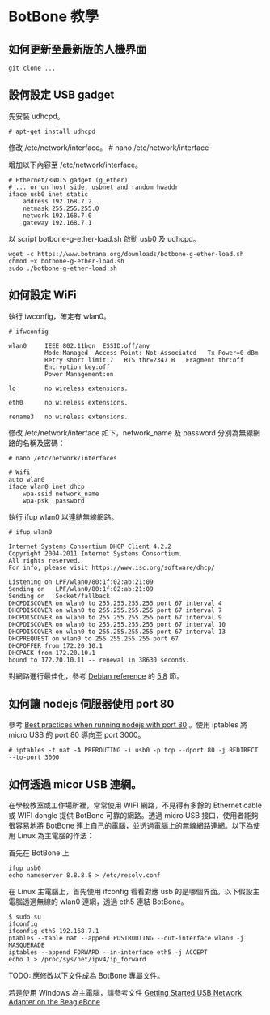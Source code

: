 # BotBone 教學

## 如何更新至最新版的人機界面
    git clone ...

## 設何設定 USB gadget

先安裝 udhcpd。

    # apt-get install udhcpd

修改 /etc/network/interface。
    # nano /etc/network/interface

增加以下內容至 /etc/network/interface。

    # Ethernet/RNDIS gadget (g_ether)
    # ... or on host side, usbnet and random hwaddr
    iface usb0 inet static
        address 192.168.7.2
        netmask 255.255.255.0
        network 192.168.7.0
        gateway 192.168.7.1

以 script botbone-g-ether-load.sh 啟動 usb0 及 udhcpd。

    wget -c https://www.botnana.org/downloads/botbone-g-ether-load.sh
    chmod +x botbone-g-ether-load.sh
    sudo ./botbone-g-ether-load.sh

## 如何設定 WiFi

執行 iwconfig，確定有 wlan0。

    # ifwconfig

    wlan0     IEEE 802.11bgn  ESSID:off/any
              Mode:Managed  Access Point: Not-Associated   Tx-Power=0 dBm
              Retry short limit:7   RTS thr=2347 B   Fragment thr:off
              Encryption key:off
              Power Management:on
     
    lo        no wireless extensions.
     
    eth0      no wireless extensions.
     
    rename3   no wireless extensions.

修改 /etc/network/interface 如下，network_name 及 password 分別為無線網路的名稱及密碼：

    # nano /etc/network/interfaces

    # Wifi
    auto wlan0
    iface wlan0 inet dhcp
        wpa-ssid network_name
        wpa-psk  password

執行 ifup wlan0 以連結無線網路。

    # ifup wlan0

    Internet Systems Consortium DHCP Client 4.2.2
    Copyright 2004-2011 Internet Systems Consortium.
    All rights reserved.
    For info, please visit https://www.isc.org/software/dhcp/
     
    Listening on LPF/wlan0/80:1f:02:ab:21:09
    Sending on   LPF/wlan0/80:1f:02:ab:21:09
    Sending on   Socket/fallback
    DHCPDISCOVER on wlan0 to 255.255.255.255 port 67 interval 4
    DHCPDISCOVER on wlan0 to 255.255.255.255 port 67 interval 7
    DHCPDISCOVER on wlan0 to 255.255.255.255 port 67 interval 9
    DHCPDISCOVER on wlan0 to 255.255.255.255 port 67 interval 10
    DHCPDISCOVER on wlan0 to 255.255.255.255 port 67 interval 13
    DHCPREQUEST on wlan0 to 255.255.255.255 port 67
    DHCPOFFER from 172.20.10.1
    DHCPACK from 172.20.10.1
    bound to 172.20.10.11 -- renewal in 38630 seconds.

對網路進行最佳化，參考 [Debian reference](https://www.debian.org/doc/manuals/debian-reference/index.en.html) 的 [5.8](https://www.debian.org/doc/manuals/debian-reference/ch05.en.html#_network_optimization) 節。

## 如何讓 nodejs 伺服器使用 port 80

參考 [Best practices when running nodejs with port 80](http://stackoverflow.com/questions/16573668/best-practices-when-running-node-js-with-port-80-ubuntu-linode)
。使用 iptables 將 micro USB 的 port 80 導向至 port 3000。

    # iptables -t nat -A PREROUTING -i usb0 -p tcp --dport 80 -j REDIRECT --to-port 3000

## 如何透過 micor USB 連網。

在學校教室或工作場所裡，常常使用 WIFI 網路，不見得有多餘的 Ethernet cable 或 WIFI dongle 提供 BotBone 可靠的網路。透過 micro USB 接口，使用者能夠很容易地將 BotBone 連上自己的電腦，並透過電腦上的無線網路連網。以下為使用 Linux 為主電腦的作法：

首先在 BotBone 上

    ifup usb0
    echo nameserver 8.8.8.8 > /etc/resolv.conf

在 Linux 主電腦上，首先使用 ifconfig 看看對應 usb 的是哪個界面。以下假設主電腦透過無線的 wlan0 連網，透過 eth5 連結 BotBone。

    $ sudo su
    ifconfig
    ifconfig eth5 192.168.7.1 
    ptables --table nat --append POSTROUTING --out-interface wlan0 -j MASQUERADE
    iptables --append FORWARD --in-interface eth5 -j ACCEPT
    echo 1 > /proc/sys/net/ipv4/ip_forward

TODO: 應修改以下文件成為 BotBone 專屬文件。

若是使用 Windows 為主電腦，請參考文件 [Getting Started USB Network Adapter on the BeagleBone](http://derekmolloy.ie/beaglebone/getting-started-usb-network-adapter-on-the-beaglebone/)

